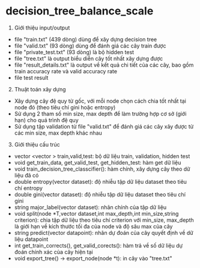 # decision_tree_balance_scale
1. Giới thiệu input/output
  - file "train.txt" (439 dòng) dùng để xây dựng decision tree 
  - file "valid.txt" (93 dòng) dùng để đánh giá các cây train được
  - file "private_test.txt" (93 dòng) là bộ hidden test 
  - file "tree.txt" là output biểu diễn cây tốt nhất xây dựng được
  - file "result_details.txt" là output về kết quả chi tiết của các cây, bao gồm train accuracy rate và valid accuracy rate
  - file test result
2. Thuật toán xây dựng
  - Xây dựng cây đệ quy từ gốc, với mỗi node chọn cách chia tốt nhất tại node đó (theo tiêu chí gini hoặc entropy)
  - Sử dụng 2 tham số min size, max depth để làm trường hợp cơ sở (giới hạn) cho quá trình đệ quy
  - Sử dụng tập validation từ file "valid.txt" để đánh giá các cây xây được từ các min size, max depth khác nhau
3. Giới thiệu cấu trúc
  - vector <vector <int> > train,valid,test:  bộ dữ liệu train, validation, hidden test
  - void get_train_data, get_valid_test, get_hidden_test: hàm get dữ liệu
  - void train_decision_tree_classcifier(): hàm chính, xây dựng cây theo dữ liệu đã có
  - double entropy(vector <int> dataset): độ nhiễu tập dữ liệu dataset theo tiêu chí entropy
  - double gini(vector <int> dataset): độ nhiễu tập dữ liệu dataset theo tiêu chí gini
  - string major_label(vector <int> dataset): nhãn chính của tập dữ liệu 
  - void split(node *T,vector <int> dataset,int max_depth,int min_size,string criterion): chia tập dữ liệu theo tiêu chí criterion 
  với min_size, max_depth là giới hạn về kích thước tối đa của node và độ sâu max của cây
  - string predict(vector <int> datapoint): nhãn dự đoán của cây quyết định về dữ liệu datapoint
  - int get_train_corrects(), get_valid_corects(): hàm trả về số dữ liệu dự đoán chính xác của cây hiện tại
  - void export_tree() -> export_node(node *t): in cây vào "tree.txt"
  
